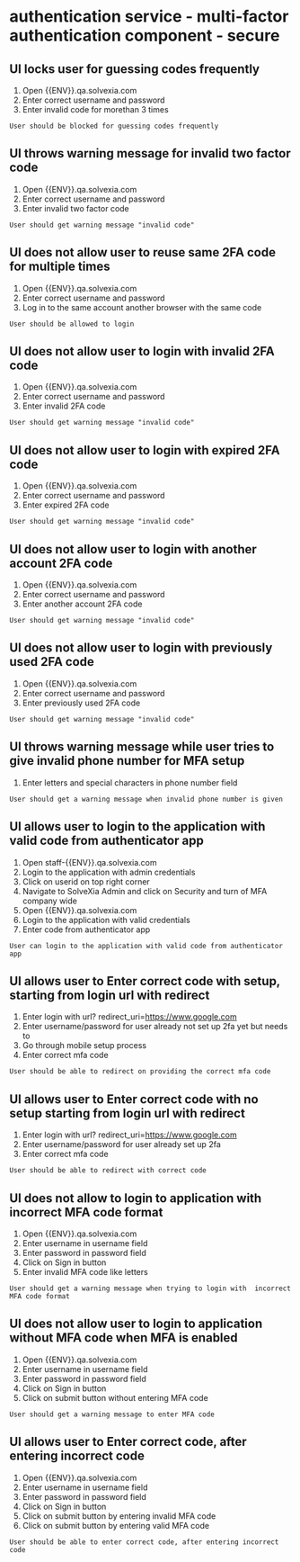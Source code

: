 # authentication service - multi-factor authentication component - secure

## UI locks user for guessing codes frequently

1. Open {{ENV}}.qa.solvexia.com
2. Enter correct username and password
3. Enter invalid code for morethan 3 times

`User should be blocked for guessing codes frequently`

## UI throws warning message for invalid two factor code

1. Open {{ENV}}.qa.solvexia.com
2. Enter correct username and password
3. Enter invalid two factor code 

`User should get warning message "invalid code"`

## UI does not allow user to reuse same 2FA code for multiple times

1. Open {{ENV}}.qa.solvexia.com 
2. Enter correct username and password
3. Log in to the same account another browser with the same code

`User should be allowed to login `

## UI does not allow user to login with invalid 2FA code

1. Open {{ENV}}.qa.solvexia.com 
2. Enter correct username and password
3. Enter invalid 2FA code 

`User should get warning message "invalid code"`

## UI does not allow user to login with expired 2FA code

1. Open {{ENV}}.qa.solvexia.com 
2. Enter correct username and password
3. Enter expired 2FA code 

`User should get warning message "invalid code"`

## UI does not allow user to login with another account 2FA code

1. Open {{ENV}}.qa.solvexia.com 
2. Enter correct username and password
3. Enter another account 2FA code 

`User should get warning message "invalid code"`

## UI does not allow user to login  with previously used 2FA code

1. Open {{ENV}}.qa.solvexia.com 
2. Enter correct username and password
3. Enter previously used 2FA code 

`User should get warning message "invalid code"`

## UI throws warning message while user tries to give invalid phone number for MFA setup

1. Enter letters and special characters in phone number field

`User should get a warning message when invalid phone number is given`

## UI allows user to login to the application with valid code from authenticator app

1. Open staff-{{ENV}}.qa.solvexia.com
2. Login to the application with admin credentials 
3. Click on userid on top right corner
4. Navigate to  SolveXia Admin and click on Security and turn of MFA company wide 
5. Open {{ENV}}.qa.solvexia.com
6. Login to the application with valid credentials
7. Enter code from authenticator app

`User can login to the application with valid code from authenticator app`

## UI allows user to Enter correct code with setup, starting from login url with redirect 

1. Enter login with url? redirect_uri=https://www.google.com
2. Enter username/password for user already not set up 2fa yet but needs to
3. Go through mobile setup process
4. Enter correct mfa code

`User should be able to redirect on providing the correct mfa code `

##  UI allows user to Enter correct code with no setup starting from login url with redirect

1. Enter login with url? redirect_uri=https://www.google.com
2. Enter username/password for user already set up 2fa 
3. Enter correct mfa code

`User should be able to redirect with correct code `

## UI does not allow to login to application with incorrect MFA code format

1. Open {{ENV}}.qa.solvexia.com
2. Enter username in username field
3. Enter password in password field
4. Click on Sign in button 
5. Enter invalid MFA code like letters

`User should get a warning message when trying to login with  incorrect MFA code format`

## UI does not allow user to login to application without MFA code when MFA is enabled

1. Open {{ENV}}.qa.solvexia.com
2. Enter username in username field
3. Enter password in password field
4. Click on Sign in button 
5. Click on submit button without entering MFA code

`User should get a warning message to enter MFA code`

## UI allows user to Enter correct code, after entering incorrect code
 
1. Open {{ENV}}.qa.solvexia.com
2. Enter username in username field
3. Enter password in password field
4. Click on Sign in button 
5. Click on submit button by entering invalid MFA code
6. Click on submit button by entering valid MFA code

`User should be able to enter correct code, after entering incorrect code`
